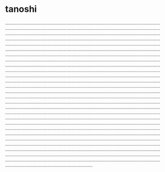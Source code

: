 # tanoshi

..........................................................................................................................................................................................................................................................................................................................................................................................................................................................................................................................................................................................................................................................................................................................................................................................................................................................................................................................................................................................................................................................................................................................................................................................................................................................................................................................................................................................................................................................................................................................................................................................................................................................................................................................................................................................................................................................................................................................................................................................................................................................................................................................................................................................................................................................................................................................................................................................................................................................................................................................................................................................................................................................................................................................................................................................................................................................................................................................................................................................................................................................................................................................................................................................................................................................................................................................................................................................................................................................................................................................................................
